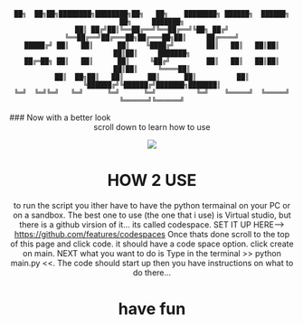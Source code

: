 <div align="center">

```
██╗  ██╗██╗████████╗████████╗██╗   ██╗    ████████╗ ██████╗  ██████╗ ██╗     ███████╗
██║ ██╔╝██║╚══██╔══╝╚══██╔══╝╚██╗ ██╔╝    ╚══██╔══╝██╔═══██╗██╔═══██╗██║     ██╔════╝
█████╔╝ ██║   ██║      ██║    ╚████╔╝        ██║   ██║   ██║██║   ██║██║     ███████╗
██╔═██╗ ██║   ██║      ██║     ╚██╔╝         ██║   ██║   ██║██║   ██║██║     ╚════██║
██║  ██╗██║   ██║      ██║      ██║          ██║   ╚██████╔╝╚██████╔╝███████╗███████║
╚═╝  ╚═╝╚═╝   ╚═╝      ╚═╝      ╚═╝          ╚═╝    ╚═════╝  ╚═════╝ ╚══════╝╚══════╝
```
<div align="left">
### Now with a better look

<div align="center">
scroll down to learn how to use

<p align="center">
 <img src="https://images-wixmp-ed30a86b8c4ca887773594c2.wixmp.com/f/fec027d5-943a-4543-994b-bd45f4b09ff1/ddc147q-4de5ed23-e4d1-4ecd-89d9-a6376915381e.png/v1/fill/w_1280,h_792,strp/minimalist_cat_art___minimalism___outline_lineart__by_deetees_ddc147q-fullview.png?token=eyJ0eXAiOiJKV1QiLCJhbGciOiJIUzI1NiJ9.eyJzdWIiOiJ1cm46YXBwOjdlMGQxODg5ODIyNjQzNzNhNWYwZDQxNWVhMGQyNmUwIiwiaXNzIjoidXJuOmFwcDo3ZTBkMTg4OTgyMjY0MzczYTVmMGQ0MTVlYTBkMjZlMCIsIm9iaiI6W1t7ImhlaWdodCI6Ijw9NzkyIiwicGF0aCI6IlwvZlwvZmVjMDI3ZDUtOTQzYS00NTQzLTk5NGItYmQ0NWY0YjA5ZmYxXC9kZGMxNDdxLTRkZTVlZDIzLWU0ZDEtNGVjZC04OWQ5LWE2Mzc2OTE1MzgxZS5wbmciLCJ3aWR0aCI6Ijw9MTI4MCJ9XV0sImF1ZCI6WyJ1cm46c2VydmljZTppbWFnZS5vcGVyYXRpb25zIl19.ZevPdeMRo9GoJE5Cn_JUZCgV0yEWxmc0vvdLbJgUSD0" />
</p>

# HOW 2 USE

to run the script you ither have to have the python termainal on your PC or on a sandbox. The best one to use (the one that i use) is Virtual studio, but 
there is a github virsion of it... its called codespace. SET IT UP HERE--> https://github.com/features/codespaces Once thats done scroll to the top of this 
page and click code. it should have a code space option. click create on main. NEXT what you want to do is Type in the terminal >> python main.py <<. The code should start up then you have instructions on what to do there...

# have fun
